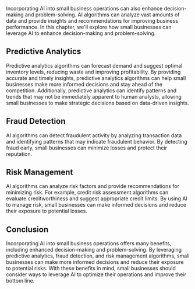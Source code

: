 
Incorporating AI into small business operations can also enhance decision-making and problem-solving. AI algorithms can analyze vast amounts of data and provide insights and recommendations for improving business performance. In this chapter, we'll explore how small businesses can leverage AI to enhance decision-making and problem-solving.

Predictive Analytics
--------------------

Predictive analytics algorithms can forecast demand and suggest optimal inventory levels, reducing waste and improving profitability. By providing accurate and timely insights, predictive analytics algorithms can help small businesses make more informed decisions and stay ahead of the competition. Additionally, predictive analytics can identify patterns and trends that may not be immediately apparent to human analysts, allowing small businesses to make strategic decisions based on data-driven insights.

Fraud Detection
---------------

AI algorithms can detect fraudulent activity by analyzing transaction data and identifying patterns that may indicate fraudulent behavior. By detecting fraud early, small businesses can minimize losses and protect their reputation.

Risk Management
---------------

AI algorithms can analyze risk factors and provide recommendations for minimizing risk. For example, credit risk assessment algorithms can evaluate creditworthiness and suggest appropriate credit limits. By using AI to manage risk, small businesses can make informed decisions and reduce their exposure to potential losses.

Conclusion
----------

Incorporating AI into small business operations offers many benefits, including enhanced decision-making and problem-solving. By leveraging predictive analytics, fraud detection, and risk management algorithms, small businesses can make more informed decisions and reduce their exposure to potential risks. With these benefits in mind, small businesses should consider ways to leverage AI to optimize their operations and improve their bottom line.
